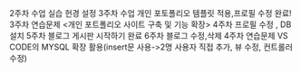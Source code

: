 2주차 수업 실습 헌경 설정
3주차 수업 개인 포토폴리오 템플릿 적용,프로필 수정 완료!
3주차 연습문제 <개인 포트폴리오 사이트 구축 및 기능 확장>
4주차 프로필 수정 , DB설치
5주차 블로그 게시판 시작하기 완료
6주차 블로그 수정,삭제
4주차 연습문제 VS CODE의 MYSQL 확장 활용(insert문 사용->2명 사용자 직접 추가, 뷰 수정, 컨트롤러 수정)
